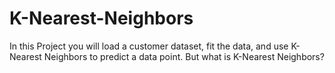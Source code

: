 # K-Nearest-Neighbors
In this Project  you will load a customer dataset, fit the data, and use K-Nearest Neighbors to predict a data point. But what is K-Nearest Neighbors?
